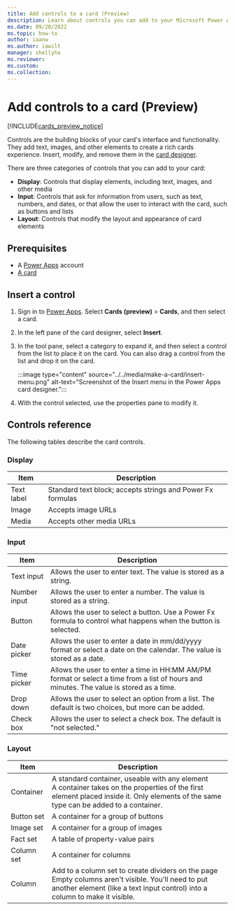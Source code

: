 ```yaml
---
title: Add controls to a card (Preview)
description: Learn about controls you can add to your Microsoft Power Apps cards.
ms.date: 09/20/2022
ms.topic: how-to
author: iaanw
ms.author: iawilt
manager: shellyha
ms.reviewer: 
ms.custom: 
ms.collection: 
---
```


# Add controls to a card (Preview)

[!INCLUDE[cards_preview_notice](../../includes/preview-include.md)]

Controls are the building blocks of your card's interface and functionality. They add text, images, and other elements to create a rich cards experience. Insert, modify, and remove them in the [card designer](../designer-overview.md).

There are three categories of controls that you can add to your card:

- **Display**: Controls that display elements, including text, images, and other media
- **Input**: Controls that ask for information from users, such as text, numbers, and dates, or that allow the user to interact with the card, such as buttons and lists
- **Layout**: Controls that modify the layout and appearance of card elements

## Prerequisites

- A [Power Apps](https://powerapps.microsoft.com/) account
- [A card](../../tutorials/hello-world-card.md)

## Insert a control

1. Sign in to [Power Apps](https://powerapps.microsoft.com/). Select **Cards (preview)** > **Cards**, and then select a card.

1. In the left pane of the card designer, select **Insert**.

1. In the tool pane, select a category to expand it, and then select a control from the list to place it on the card. You can also drag a control from the list and drop it on the card.

   :::image type="content" source="../../media/make-a-card/insert-menu.png" alt-text="Screenshot of the Insert menu in the Power Apps card designer.":::

1. With the control selected, use the properties pane to modify it.

## Controls reference

The following tables describe the card controls.

### Display

| Item | Description |
| --- | --- |
| Text label | Standard text block; accepts strings and Power Fx formulas |
| Image | Accepts image URLs |
| Media | Accepts other media URLs |

### Input

| Item | Description |
| --- | --- |
| Text input | Allows the user to enter text. The value is stored as a string. |
| Number input | Allows the user to enter a number. The value is stored as a string. |
| Button | Allows the user to select a button. Use a Power Fx formula to control what happens when the button is selected. |
| Date picker | Allows the user to enter a date in mm/dd/yyyy format or select a date on the calendar. The value is stored as a date. |
| Time picker | Allows the user to enter a time in HH:MM AM/PM format or select a time from a list of hours and minutes. The value is stored as a time. |
| Drop down | Allows the user to select an option from a list. The default is two choices, but more can be added. |
| Check box | Allows the user to select a check box. The default is "not selected." |

### Layout

| Item | Description |
| --- | --- |
| Container | A standard container, useable with any element<br>A container takes on the properties of the first element placed inside it. Only elements of the same type can be added to a container. |
| Button set | A container for a group of buttons |
| Image set | A container for a group of images |
| Fact set | A table of property-value pairs |
| Column set | A container for columns |
| Column  | Add to a column set to create dividers on the page<br>Empty columns aren't visible. You'll need to put another element (like a text input control) into a column to make it visible. |
